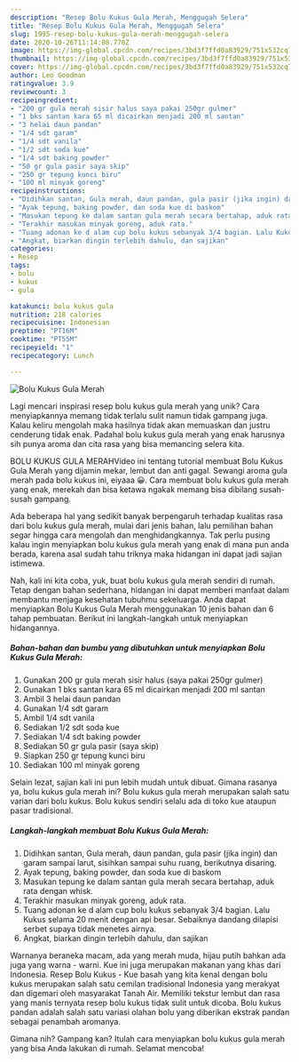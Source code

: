 ```yaml
---
description: "Resep Bolu Kukus Gula Merah, Menggugah Selera"
title: "Resep Bolu Kukus Gula Merah, Menggugah Selera"
slug: 1995-resep-bolu-kukus-gula-merah-menggugah-selera
date: 2020-10-26T11:14:08.770Z
image: https://img-global.cpcdn.com/recipes/3bd3f7ffd0a83929/751x532cq70/bolu-kukus-gula-merah-foto-resep-utama.jpg
thumbnail: https://img-global.cpcdn.com/recipes/3bd3f7ffd0a83929/751x532cq70/bolu-kukus-gula-merah-foto-resep-utama.jpg
cover: https://img-global.cpcdn.com/recipes/3bd3f7ffd0a83929/751x532cq70/bolu-kukus-gula-merah-foto-resep-utama.jpg
author: Leo Goodman
ratingvalue: 3.9
reviewcount: 3
recipeingredient:
- "200 gr gula merah sisir halus saya pakai 250gr gulmer"
- "1 bks santan kara 65 ml dicairkan menjadi 200 ml santan"
- "3 helai daun pandan"
- "1/4 sdt garam"
- "1/4 sdt vanila"
- "1/2 sdt soda kue"
- "1/4 sdt baking powder"
- "50 gr gula pasir saya skip"
- "250 gr tepung kunci biru"
- "100 ml minyak goreng"
recipeinstructions:
- "Didihkan santan, Gula merah, daun pandan, gula pasir (jika ingin) dan garam sampai larut, sisihkan sampai suhu ruang, berikutnya disaring."
- "Ayak tepung, baking powder, dan soda kue di baskom"
- "Masukan tepung ke dalam santan gula merah secara bertahap, aduk rata dengan whisk."
- "Terakhir masukan minyak goreng, aduk rata."
- "Tuang adonan ke d alam cup bolu kukus sebanyak 3/4 bagian. Lalu Kukus selama 20 menit dengan api besar. Sebaiknya dandang dilapisi serbet supaya tidak menetes airnya."
- "Angkat, biarkan dingin terlebih dahulu, dan sajikan"
categories:
- Resep
tags:
- bolu
- kukus
- gula

katakunci: bolu kukus gula 
nutrition: 218 calories
recipecuisine: Indonesian
preptime: "PT16M"
cooktime: "PT55M"
recipeyield: "1"
recipecategory: Lunch

---
```



![Bolu Kukus Gula Merah](https://img-global.cpcdn.com/recipes/3bd3f7ffd0a83929/751x532cq70/bolu-kukus-gula-merah-foto-resep-utama.jpg)

Lagi mencari inspirasi resep bolu kukus gula merah yang unik? Cara menyiapkannya memang tidak terlalu sulit namun tidak gampang juga. Kalau keliru mengolah maka hasilnya tidak akan memuaskan dan justru cenderung tidak enak. Padahal bolu kukus gula merah yang enak harusnya sih punya aroma dan cita rasa yang bisa memancing selera kita.

BOLU KUKUS GULA MERAHVideo ini tentang tutorial membuat Bolu Kukus Gula Merah yang dijamin mekar, lembut dan anti gagal. Sewangi aroma gula merah pada bolu kukus ini, eiyaaa 😀. Cara membuat bolu kukus gula merah yang enak, merekah dan bisa ketawa ngakak memang bisa dibilang susah-susah gampang.

Ada beberapa hal yang sedikit banyak berpengaruh terhadap kualitas rasa dari bolu kukus gula merah, mulai dari jenis bahan, lalu pemilihan bahan segar hingga cara mengolah dan menghidangkannya. Tak perlu pusing kalau ingin menyiapkan bolu kukus gula merah yang enak di mana pun anda berada, karena asal sudah tahu triknya maka hidangan ini dapat jadi sajian istimewa.


Nah, kali ini kita coba, yuk, buat bolu kukus gula merah sendiri di rumah. Tetap dengan bahan sederhana, hidangan ini dapat memberi manfaat dalam membantu menjaga kesehatan tubuhmu sekeluarga. Anda dapat menyiapkan Bolu Kukus Gula Merah menggunakan 10 jenis bahan dan 6 tahap pembuatan. Berikut ini langkah-langkah untuk menyiapkan hidangannya.

<!--inarticleads1-->

##### Bahan-bahan dan bumbu yang dibutuhkan untuk menyiapkan Bolu Kukus Gula Merah:

1. Gunakan 200 gr gula merah sisir halus (saya pakai 250gr gulmer)
1. Gunakan 1 bks santan kara 65 ml dicairkan menjadi 200 ml santan
1. Ambil 3 helai daun pandan
1. Gunakan 1/4 sdt garam
1. Ambil 1/4 sdt vanila
1. Sediakan 1/2 sdt soda kue
1. Sediakan 1/4 sdt baking powder
1. Sediakan 50 gr gula pasir (saya skip)
1. Siapkan 250 gr tepung kunci biru
1. Sediakan 100 ml minyak goreng


Selain lezat, sajian kali ini pun lebih mudah untuk dibuat. Gimana rasanya ya, bolu kukus gula merah ini? Bolu kukus gula merah merupakan salah satu varian dari bolu kukus. Bolu kukus sendiri selalu ada di toko kue ataupun pasar tradisional. 

<!--inarticleads2-->

##### Langkah-langkah membuat Bolu Kukus Gula Merah:

1. Didihkan santan, Gula merah, daun pandan, gula pasir (jika ingin) dan garam sampai larut, sisihkan sampai suhu ruang, berikutnya disaring.
1. Ayak tepung, baking powder, dan soda kue di baskom
1. Masukan tepung ke dalam santan gula merah secara bertahap, aduk rata dengan whisk.
1. Terakhir masukan minyak goreng, aduk rata.
1. Tuang adonan ke d alam cup bolu kukus sebanyak 3/4 bagian. Lalu Kukus selama 20 menit dengan api besar. Sebaiknya dandang dilapisi serbet supaya tidak menetes airnya.
1. Angkat, biarkan dingin terlebih dahulu, dan sajikan


Warnanya beraneka macam, ada yang merah muda, hijau putih bahkan ada juga yang warna - warni. Kue ini juga merupakan makanan yang khas dari Indonesia. Resep Bolu Kukus - Kue basah yang kita kenal dengan bolu kukus merupakan salah satu cemilan tradisional Indonesia yang merakyat dan digemari oleh masyarakat Tanah Air. Memiliki tekstur lembut dan rasa yang manis ternyata resep bolu kukus tidak sulit untuk dicoba. Bolu kukus pandan adalah salah satu variasi olahan bolu yang diberikan ekstrak pandan sebagai penambah aromanya. 

Gimana nih? Gampang kan? Itulah cara menyiapkan bolu kukus gula merah yang bisa Anda lakukan di rumah. Selamat mencoba!
